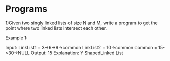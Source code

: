 # Programs
1)Given two singly linked lists of size N and M, write a program to get the point where two linked lists intersect each other.

 Example 1:

Input:
LinkList1 = 3->6->9->common
LinkList2 = 10->common
common = 15->30->NULL
Output: 15
Explanation:
Y ShapedLinked List

